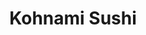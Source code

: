 ---
layout: place
title: Kohnami Sushi
permalink: /colorado/colorado-springs/kohnami-sushi.html
stateAbbr: CO
stateName: Colorado
cityName: Colorado Springs
seo:
  type: restaurant
  links: http://kohnamisushi.epipay.com/
place_id: ChIJL86qTr1OE4cRVxmRq4ZQJkE
photos:
  - name: >-
      places/ChIJL86qTr1OE4cRVxmRq4ZQJkE/photos/AeeoHcJmUsChLB74VQXItKpCP1l2YtAmh5Rjiz_U6KzY4Ij5Jag9RSCAW3BOqmsd-3MlLv56JigL8ZMORNQ8W7L5exImOaucJycKcUje1c1L_Vzxs8IzCaWdmyCq-RxhncdVsouONoLt05tH9tE77jaKoj-svR6LExYnHixSM3pUXacprzlYhqCiOtSzBR6ikle-YhDpwgeixlCjhY2WRQ2V2aqYwulJ-zm5SAWhfxCxUNrxzSMckOAPn_prmIrHCr0S-Q4-VOSjmwhJq9C5yHGmNNUJTydtvo_oW2rbozFSr-S2ajZtvgGX9ujuoWfFCkxGfCt9QqSjziFNw1bfaabdfPmzUXf5YkJpTxUJZxOglMRBrvRjaj9ytr1JKFaA5pYAa-y0V3DZj0wsCL-P_vRx7T4BckMWaRNtUeZXxi14RkPO8Q
    widthPx: 4000
    heightPx: 3000
    authorAttributions:
      - displayName: Tom Lau
        uri: https://maps.google.com/maps/contrib/105904479789754758269
        photoUri: >-
          https://lh3.googleusercontent.com/a-/ALV-UjXXmgfrvJ2P04hQzPoIGSiKnV4wMhpY6o5aGdvhEEQ95EIR08TT=s100-p-k-no-mo
    flagContentUri: >-
      https://www.google.com/local/imagery/report/?cb_client=maps_api_places.places_api&image_key=!1e10!2sCIHM0ogKEICAgICeteqDMg&hl=en-US
    googleMapsUri: >-
      https://www.google.com/maps/place//data=!3m4!1e2!3m2!1sCIHM0ogKEICAgICeteqDMg!2e10!4m2!3m1!1s0x87134ebd4eaace2f:0x41265086ab911957
  - name: >-
      places/ChIJL86qTr1OE4cRVxmRq4ZQJkE/photos/AeeoHcJkRrbDRliknRePEJe7Zm_lCVU9fPt5nxpYmmw2fuVY3-qrn9asox-qKONv0nTGBJ-JOIWuHqCv1awOizE9TEr84axEZ_LQGE01a18U4pj20YhWeQfqKXSOh2I9DwwrDUMb3GBSRZLFYyCk-azt4__2TEVyIqoN9jysbzUCEpTUjapxWefuuAmeLLANmrK2GJhyuikhVUnz64pkVW8Q48sFIoOAX5BsfBLVT-7iJ5D9A4ge6SMCL6AxfplaDQf0SYsGFZlyHu4YW7TZRGi2WkYJODwxHYWVd9_-1EwBpHl77g
    widthPx: 4000
    heightPx: 2252
    authorAttributions:
      - displayName: Kohnami Sushi
        uri: https://maps.google.com/maps/contrib/118322796568104591080
        photoUri: >-
          https://lh3.googleusercontent.com/a-/ALV-UjU-D83_t41XIwRsfBCa_3PPYtDFP2xwJAh57DSQMXBSz4biLMM=s100-p-k-no-mo
    flagContentUri: >-
      https://www.google.com/local/imagery/report/?cb_client=maps_api_places.places_api&image_key=!1e10!2sAF1QipP_k4OEXSo0I2IbP5X9XauHSI_g8ZyV7nkKwI6Q&hl=en-US
    googleMapsUri: >-
      https://www.google.com/maps/place//data=!3m4!1e2!3m2!1sAF1QipP_k4OEXSo0I2IbP5X9XauHSI_g8ZyV7nkKwI6Q!2e10!4m2!3m1!1s0x87134ebd4eaace2f:0x41265086ab911957
  - name: >-
      places/ChIJL86qTr1OE4cRVxmRq4ZQJkE/photos/AeeoHcK4jqBoMf8SPSXjSC0Bk_1bqH3oEWG440GnPY8VJaFhESwZ5yopV0X08O6Ov8nLTq6P4ln6HMJCMxgDe94_rhQSiKp_FvTDlG4tvLUxRUcDZPSTuUUtyjok0mq-yovzLwKgvLm8mVJftVm8VBvXnDwfimKXwiO2Spq-kol_YzPdTq35AdpHNznee8tTF1QMOZjmkrVVGtUTDzHX4I7fVj7jrAhqsE8QsU0mJ5t9RxRnc8vnNm-LnQaXUw3VNxJWYGnd9CI1ihY_gWCkfsYDr_rq8GGI-NRjw4la6n_7dMqRRq6eaudSZqznXw857rdjcQyW3oPpwocqyFC0SoBaepUEVtuztVM6JFBGM-GMCcr0cYfsJPNdWJo-mZHx8ICJSO80AhEAdxFN597oTVQ6oSBeXoVKYbSh9bF3icVsIJdRpONA
    widthPx: 4032
    heightPx: 3024
    authorAttributions:
      - displayName: Garrett Anderson
        uri: https://maps.google.com/maps/contrib/101632731098473294608
        photoUri: >-
          https://lh3.googleusercontent.com/a-/ALV-UjXUWAlsZmk6bmJZPx8WPYjvgPZDkygrTn_qbUNWD3_Na2N9D1s=s100-p-k-no-mo
    flagContentUri: >-
      https://www.google.com/local/imagery/report/?cb_client=maps_api_places.places_api&image_key=!1e10!2sCIHM0ogKEICAgIDf4vuuygE&hl=en-US
    googleMapsUri: >-
      https://www.google.com/maps/place//data=!3m4!1e2!3m2!1sCIHM0ogKEICAgIDf4vuuygE!2e10!4m2!3m1!1s0x87134ebd4eaace2f:0x41265086ab911957
  - name: >-
      places/ChIJL86qTr1OE4cRVxmRq4ZQJkE/photos/AeeoHcJMJ1Lg5TBC4JizGtvp3Fmx1Hab05eNAnU4XvWlF4MstAHcSK_4EQztWDD9d0ZaL1BmtlJnhFB4GVV7oynbkUM6X3rJ2J0vFQnTXhPSmk8FS_OwxzBMO0pWgasq7mYIqerq4FRNnZj0m6yNuhoi6FCNE1tIZD3fUdexPQUl26yOFxpmGN9aFtQlTQs8QQu2iGUVao1yupxqKOIJzyncaqpjKWRAV3gDTssaNpjh--yINnPx4HAYSrsEU8bsDjTYp84xRFNZzTwIWArFgA5DGDO3fDnc8MSCeJblyYCJEjBw5w
    widthPx: 4000
    heightPx: 2252
    authorAttributions:
      - displayName: Kohnami Sushi
        uri: https://maps.google.com/maps/contrib/118322796568104591080
        photoUri: >-
          https://lh3.googleusercontent.com/a-/ALV-UjU-D83_t41XIwRsfBCa_3PPYtDFP2xwJAh57DSQMXBSz4biLMM=s100-p-k-no-mo
    flagContentUri: >-
      https://www.google.com/local/imagery/report/?cb_client=maps_api_places.places_api&image_key=!1e10!2sAF1QipPGwX6oaBZ-3BgyTos7_wekNJL7RZiN3VcnJbv_&hl=en-US
    googleMapsUri: >-
      https://www.google.com/maps/place//data=!3m4!1e2!3m2!1sAF1QipPGwX6oaBZ-3BgyTos7_wekNJL7RZiN3VcnJbv_!2e10!4m2!3m1!1s0x87134ebd4eaace2f:0x41265086ab911957
  - name: >-
      places/ChIJL86qTr1OE4cRVxmRq4ZQJkE/photos/AeeoHcKyv9_bnB0CL9SAoRIqOvlvE9oE2_aN2o-WDSJ5PRbh5aI809AWrqkGlKOxSNAJ5IboBN3kTQ2TANVtTFBoy5ZUwLmcxWB4hGuJdPpdf_LUxDmLEEdD3REKeeqeS47agHScJzxIxfIIH49A8giuoI9yLn-GwBtn0LMLnMTPiStwRwyh-dQgA2meCIV5QzGCM3lr38iGVYcbPmrE6w4QXyPkeh_MwlsXICl0XQy68fhGKh8muy3iNL3rN1Fb-3oL7jga8f-On-SZeaOPSqqqLTbOsrud_i_fhfoFgrrUJBevoQ
    widthPx: 4000
    heightPx: 2252
    authorAttributions:
      - displayName: Kohnami Sushi
        uri: https://maps.google.com/maps/contrib/118322796568104591080
        photoUri: >-
          https://lh3.googleusercontent.com/a-/ALV-UjU-D83_t41XIwRsfBCa_3PPYtDFP2xwJAh57DSQMXBSz4biLMM=s100-p-k-no-mo
    flagContentUri: >-
      https://www.google.com/local/imagery/report/?cb_client=maps_api_places.places_api&image_key=!1e10!2sAF1QipNrxU44bTVL9YYtz1IEQOI6Pjew2dk_cJ7vN-nh&hl=en-US
    googleMapsUri: >-
      https://www.google.com/maps/place//data=!3m4!1e2!3m2!1sAF1QipNrxU44bTVL9YYtz1IEQOI6Pjew2dk_cJ7vN-nh!2e10!4m2!3m1!1s0x87134ebd4eaace2f:0x41265086ab911957
  - name: >-
      places/ChIJL86qTr1OE4cRVxmRq4ZQJkE/photos/AeeoHcIOZYsm13OPq7xQyUgrSQRg6dAIHZ_cmOYiMpvr3-UOzA2j8jRwwEZEdaJPwvBkVUaRWfpcbxdr7EWDolubWhnpCtSNYUryH8eBPPRGOXXiddlZ5jBf8gOcGwPeG-MHp3D3Dy-xrjR8_Pa_DEzvMUTOPaqtbV7zpSSX9UPeM5TXeFUFahfcyM1IgfNHbPrInc_Wx5N7hd_YDIUVXXzVs8iPp6RhQ5-UNPiH8CS_3iOAxdzP1JjIgp_KVUd4j5k56RpfKnKcbbpdaxGK20poxkuuT4t-QB6LDiZk7lHSlRNSeQ
    widthPx: 4000
    heightPx: 2252
    authorAttributions:
      - displayName: Kohnami Sushi
        uri: https://maps.google.com/maps/contrib/118322796568104591080
        photoUri: >-
          https://lh3.googleusercontent.com/a-/ALV-UjU-D83_t41XIwRsfBCa_3PPYtDFP2xwJAh57DSQMXBSz4biLMM=s100-p-k-no-mo
    flagContentUri: >-
      https://www.google.com/local/imagery/report/?cb_client=maps_api_places.places_api&image_key=!1e10!2sAF1QipMYIg5yiqI63JZb0rN3CMCEfFTk2ilyTVEk_Ir3&hl=en-US
    googleMapsUri: >-
      https://www.google.com/maps/place//data=!3m4!1e2!3m2!1sAF1QipMYIg5yiqI63JZb0rN3CMCEfFTk2ilyTVEk_Ir3!2e10!4m2!3m1!1s0x87134ebd4eaace2f:0x41265086ab911957
  - name: >-
      places/ChIJL86qTr1OE4cRVxmRq4ZQJkE/photos/AeeoHcL4jffCTv_kbeKSYHZM69VGnsIFwlbXJXt-BTEvCCQf912fL4iAvgbXm6o6FxC1D8CoOck-aJtrNhU9eV_DUa7hue_4TgWT9QSKEzaXenmdgw8JFy0WM6I6W-tYBosVmFsHEU2CdRS2omlC6chP16xS_ocuMNbj1Q9m1HpbAH6ZOtPMnd-RWxhfpEMA1UC9X4tHHxzuABiTIwLO2_Y_4ywv_KS6ymlrNNZO2hq-O4ShKHOg26baWO-k-2LrrwCT9ZjpEkcPoyWLWWqYjI6GSk1BGSdinr_b6fpC5LvQFKYb2A
    widthPx: 4000
    heightPx: 2252
    authorAttributions:
      - displayName: Kohnami Sushi
        uri: https://maps.google.com/maps/contrib/118322796568104591080
        photoUri: >-
          https://lh3.googleusercontent.com/a-/ALV-UjU-D83_t41XIwRsfBCa_3PPYtDFP2xwJAh57DSQMXBSz4biLMM=s100-p-k-no-mo
    flagContentUri: >-
      https://www.google.com/local/imagery/report/?cb_client=maps_api_places.places_api&image_key=!1e10!2sAF1QipO0CTLql_eloOSWEyNPlbN5JszzdUg5nqb-Q-DI&hl=en-US
    googleMapsUri: >-
      https://www.google.com/maps/place//data=!3m4!1e2!3m2!1sAF1QipO0CTLql_eloOSWEyNPlbN5JszzdUg5nqb-Q-DI!2e10!4m2!3m1!1s0x87134ebd4eaace2f:0x41265086ab911957
  - name: >-
      places/ChIJL86qTr1OE4cRVxmRq4ZQJkE/photos/AeeoHcLaz9-xDx0xLuHOFR_MynaVWB94SJ4k_PCuoEZqLfIwX2gHERdv3tFxJnvUttjWu4Yew20nNIgv_1jejAQYJXNMqG7SEJcz4-TeOiTl3nNdLkU5OqyRDoIOZ1Ol5w_0KOdSMbBdiQj3XeP1mk5PVReJ4fhY8moiaHUhooUmO8-21W_ydwAb28xC1u5BsqMnRCUj2c6PdzP3FNrFwOcXK0Fw24hDuV9iCPVW67a0tZ0N_0XBYgHx4w7fyAJ43Vd_twJY8XCsituKIygUZMjgbbxAuRbf7VVHhnb_ucGD2RGsffDHp7du-0o_1eMYZa3-Q-iXn7YL_vySHHQXh8DXHF-S2swVxQFOKJ63v9F2QZ-Ylr1HmfY9GCzWsTXkYvfUH-Mq_J6R5Lb6OSrkO691meAjLIJvU5ocyu0zd8kHWoQP9w
    widthPx: 3024
    heightPx: 4032
    authorAttributions:
      - displayName: Shareena Housey
        uri: https://maps.google.com/maps/contrib/118354753581221716706
        photoUri: >-
          https://lh3.googleusercontent.com/a-/ALV-UjWmPyoRBkHMdQT3UHgCLGzDFDWbXQ0k0uFr98hp46NG2ilWj5Eg=s100-p-k-no-mo
    flagContentUri: >-
      https://www.google.com/local/imagery/report/?cb_client=maps_api_places.places_api&image_key=!1e10!2sCIHM0ogKEICAgID9zsD6MQ&hl=en-US
    googleMapsUri: >-
      https://www.google.com/maps/place//data=!3m4!1e2!3m2!1sCIHM0ogKEICAgID9zsD6MQ!2e10!4m2!3m1!1s0x87134ebd4eaace2f:0x41265086ab911957
  - name: >-
      places/ChIJL86qTr1OE4cRVxmRq4ZQJkE/photos/AeeoHcIcw_EwyXgPYUUEe3MMMY2QsHTCjvb9P3jeNt35n2PEYJORf4nbMQ9OzQU-WTixciRNYkPz53zdq1Ix4StuKqe-nIpalasEvVam6iu2iTVQoPm_y2N7_3Qcol8gpiZa-G43n0-K_9voThKJFVE5VHckg00g_PB6hREpy9NFsU1B0Q7RS4hEfL_jmqlUDKI_Di5m0y1eCeMZNqaJGGj0O-SF4_NlsppaGHSJrC7lZPck9kB94C1uFZlCPU4GwljznJLt58sNZJ1H-YqrOsMezripylzHrGkYLa3WRwok1EhsRi_4p-ARIk2W5k28tBybPm6hC4DK6A97gDq2Nsde1ZOoKVyCpBifJzUlSXYRPkO8YdYaUpxNvxcsn5k-1gnkpdb77Pf6DwLsEepyHAkatfJA8DjQ574amDINFp144APOYQ
    widthPx: 3024
    heightPx: 3163
    authorAttributions:
      - displayName: Chris King
        uri: https://maps.google.com/maps/contrib/113333711569001924840
        photoUri: >-
          https://lh3.googleusercontent.com/a-/ALV-UjVBvYjTBou5m7P4giW6exBhNKcY3JBvlgBDEQALqcvfckZHSxit=s100-p-k-no-mo
    flagContentUri: >-
      https://www.google.com/local/imagery/report/?cb_client=maps_api_places.places_api&image_key=!1e10!2sCIHM0ogKEICAgICv28P0Tg&hl=en-US
    googleMapsUri: >-
      https://www.google.com/maps/place//data=!3m4!1e2!3m2!1sCIHM0ogKEICAgICv28P0Tg!2e10!4m2!3m1!1s0x87134ebd4eaace2f:0x41265086ab911957
  - name: >-
      places/ChIJL86qTr1OE4cRVxmRq4ZQJkE/photos/AeeoHcK8FaglM6N-xi5IyA13Vs59uifN2bn-SxD7uiHCKhIGlyMsJ2bWME0lQQhDP_glnhSXij_KyFqD0bRFYei4llKk0t3965c9X7Vy0i8eCJga_OA7bIqzLhfva73q6jSlNFn_8F5dGmDiT5L10bfqQgvu7yLZAAtM8yQD2zvvVcP2VgHR_LJROTtOZ5XPcBTB0pMWwmklFrr7chVKM_lokPAZT_u25VbTjaJ84qgHMWvUYARRJc34g3uep1B4lJXt_m-wTzVwB1KUuRi18qFXOXe7fZ5geBX4iIll77_MyCh_lQ
    widthPx: 4000
    heightPx: 2252
    authorAttributions:
      - displayName: Kohnami Sushi
        uri: https://maps.google.com/maps/contrib/118322796568104591080
        photoUri: >-
          https://lh3.googleusercontent.com/a-/ALV-UjU-D83_t41XIwRsfBCa_3PPYtDFP2xwJAh57DSQMXBSz4biLMM=s100-p-k-no-mo
    flagContentUri: >-
      https://www.google.com/local/imagery/report/?cb_client=maps_api_places.places_api&image_key=!1e10!2sAF1QipMICRiWOSCL4tX_TOKGqoRH4dHAuO1fnSMQM0-u&hl=en-US
    googleMapsUri: >-
      https://www.google.com/maps/place//data=!3m4!1e2!3m2!1sAF1QipMICRiWOSCL4tX_TOKGqoRH4dHAuO1fnSMQM0-u!2e10!4m2!3m1!1s0x87134ebd4eaace2f:0x41265086ab911957
address: 7673 N Union Blvd, Colorado Springs, CO 80920, USA
street: 7673 N Union Blvd
city: Colorado Springs
state: CO
zip: '80920'
country: USA
neighborhood: Briargate
latitude: '38.942043'
longitude: '-104.773445'
accessibility_options:
  wheelchairAccessibleParking: true
  wheelchairAccessibleEntrance: true
  wheelchairAccessibleRestroom: true
  wheelchairAccessibleSeating: true
business_status: OPERATIONAL
name: Kohnami Sushi
google_maps_links:
  directionsUri: >-
    https://www.google.com/maps/dir//''/data=!4m7!4m6!1m1!4e2!1m2!1m1!1s0x87134ebd4eaace2f:0x41265086ab911957!3e0
  placeUri: https://maps.google.com/?cid=4694528200914573655
  writeAReviewUri: >-
    https://www.google.com/maps/place//data=!4m3!3m2!1s0x87134ebd4eaace2f:0x41265086ab911957!12e1
  reviewsUri: >-
    https://www.google.com/maps/place//data=!4m4!3m3!1s0x87134ebd4eaace2f:0x41265086ab911957!9m1!1b1
  photosUri: >-
    https://www.google.com/maps/place//data=!4m3!3m2!1s0x87134ebd4eaace2f:0x41265086ab911957!10e5
primary_type: Japanese Restaurant
opening_hours:
  openNow: true
  periods:
    - open:
        day: 1
        hour: 16
        minute: 30
      close:
        day: 1
        hour: 20
        minute: 30
    - open:
        day: 2
        hour: 11
        minute: 0
      close:
        day: 2
        hour: 14
        minute: 30
    - open:
        day: 2
        hour: 16
        minute: 30
      close:
        day: 2
        hour: 20
        minute: 30
    - open:
        day: 3
        hour: 11
        minute: 0
      close:
        day: 3
        hour: 14
        minute: 30
    - open:
        day: 3
        hour: 16
        minute: 30
      close:
        day: 3
        hour: 20
        minute: 30
    - open:
        day: 4
        hour: 11
        minute: 0
      close:
        day: 4
        hour: 14
        minute: 30
    - open:
        day: 4
        hour: 16
        minute: 30
      close:
        day: 4
        hour: 20
        minute: 30
    - open:
        day: 5
        hour: 11
        minute: 0
      close:
        day: 5
        hour: 14
        minute: 30
    - open:
        day: 5
        hour: 16
        minute: 30
      close:
        day: 5
        hour: 20
        minute: 30
    - open:
        day: 6
        hour: 12
        minute: 0
      close:
        day: 6
        hour: 20
        minute: 30
  weekdayDescriptions:
    - 'Monday: 4:30 – 8:30 PM'
    - 'Tuesday: 11:00 AM – 2:30 PM, 4:30 – 8:30 PM'
    - 'Wednesday: 11:00 AM – 2:30 PM, 4:30 – 8:30 PM'
    - 'Thursday: 11:00 AM – 2:30 PM, 4:30 – 8:30 PM'
    - 'Friday: 11:00 AM – 2:30 PM, 4:30 – 8:30 PM'
    - 'Saturday: 12:00 – 8:30 PM'
    - 'Sunday: Closed'
  nextCloseTime: '2025-05-04T02:30:00Z'
secondary_opening_hours:
  - openNow: true
    periods:
      - open:
          day: 1
          hour: 16
          minute: 30
        close:
          day: 1
          hour: 20
          minute: 0
      - open:
          day: 2
          hour: 11
          minute: 0
        close:
          day: 2
          hour: 14
          minute: 30
      - open:
          day: 2
          hour: 16
          minute: 30
        close:
          day: 2
          hour: 20
          minute: 0
      - open:
          day: 3
          hour: 11
          minute: 0
        close:
          day: 3
          hour: 14
          minute: 30
      - open:
          day: 3
          hour: 16
          minute: 30
        close:
          day: 3
          hour: 20
          minute: 0
      - open:
          day: 4
          hour: 11
          minute: 0
        close:
          day: 4
          hour: 14
          minute: 30
      - open:
          day: 4
          hour: 16
          minute: 30
        close:
          day: 4
          hour: 20
          minute: 0
      - open:
          day: 5
          hour: 11
          minute: 0
        close:
          day: 5
          hour: 14
          minute: 30
      - open:
          day: 5
          hour: 16
          minute: 30
        close:
          day: 5
          hour: 20
          minute: 0
      - open:
          day: 6
          hour: 12
          minute: 0
        close:
          day: 6
          hour: 20
          minute: 0
    weekdayDescriptions:
      - 'Monday: 4:30 – 8:00 PM'
      - 'Tuesday: 11:00 AM – 2:30 PM, 4:30 – 8:00 PM'
      - 'Wednesday: 11:00 AM – 2:30 PM, 4:30 – 8:00 PM'
      - 'Thursday: 11:00 AM – 2:30 PM, 4:30 – 8:00 PM'
      - 'Friday: 11:00 AM – 2:30 PM, 4:30 – 8:00 PM'
      - 'Saturday: 12:00 – 8:00 PM'
      - 'Sunday: Closed'
    secondaryHoursType: TAKEOUT
    nextCloseTime: '2025-05-04T02:00:00Z'
phone: (719) 599-8689
price_level: PRICE_LEVEL_MODERATE
price_range: $20 &ndash; $30
rating: '4.4'
rating_count: 698
website: http://kohnamisushi.epipay.com/
description: >-
  Discover Kohnami Sushi in Colorado Springs, CO$$$Nestled in Colorado Springs,
  CO, Kohnami Sushi stands out as a welcoming spot for those seeking top-rated
  sushi experiences in the area. This cozy eatery offers an intimate setting
  where fresh sushi rolls and classic Japanese dishes are prepared with care,
  complemented by a selection of sake, beer, and cocktails for a complete dining
  adventure. Accessibility features like wheelchair-friendly parking and
  entrances make it easy for everyone to enjoy the flavorful menu, which
  includes both traditional and signature options. With convenient hours that
  cater to lunch and dinner crowds, it's an ideal choice for anyone looking for
  sushi restaurants near you that prioritize quality and comfort.
generative_summary: >-
  Discover Kohnami Sushi in Colorado Springs, CO$$$Nestled in Colorado Springs,
  CO, Kohnami Sushi stands out as a welcoming spot for those seeking top-rated
  sushi experiences in the area. This cozy eatery offers an intimate setting
  where fresh sushi rolls and classic Japanese dishes are prepared with care,
  complemented by a selection of sake, beer, and cocktails for a complete dining
  adventure. Accessibility features like wheelchair-friendly parking and
  entrances make it easy for everyone to enjoy the flavorful menu, which
  includes both traditional and signature options. With convenient hours that
  cater to lunch and dinner crowds, it's an ideal choice for anyone looking for
  sushi restaurants near you that prioritize quality and comfort.
generative_disclosure: Summarized by AI using the Grok-3-Mini model.
reviews:
  - name: >-
      places/ChIJL86qTr1OE4cRVxmRq4ZQJkE/reviews/ChdDSUhNMG9nS0VJQ0FnSURmNHZ1dXNnRRAB
    relativePublishTimeDescription: 3 months ago
    rating: 5
    text:
      text: >-
        I've been coming to Kohnami for nearly 20 years. Now living abroad, I
        can only visit once a year during the holiday season, I was really
        surprised to learn from the staff today that there is new ownership. We
        joked with our waiter that they have some big shoes to fill. Lol :) And
        the sushi was awesome! They kept our favorites - The Great Coveted  Snow
        White roll and the crispy Salmon Skin roll! Thank you for the great
        evening and looking forward to the next 20 years with the new staff.
      languageCode: en
    originalText:
      text: >-
        I've been coming to Kohnami for nearly 20 years. Now living abroad, I
        can only visit once a year during the holiday season, I was really
        surprised to learn from the staff today that there is new ownership. We
        joked with our waiter that they have some big shoes to fill. Lol :) And
        the sushi was awesome! They kept our favorites - The Great Coveted  Snow
        White roll and the crispy Salmon Skin roll! Thank you for the great
        evening and looking forward to the next 20 years with the new staff.
      languageCode: en
    authorAttribution:
      displayName: Garrett Anderson
      uri: https://www.google.com/maps/contrib/101632731098473294608/reviews
      photoUri: >-
        https://lh3.googleusercontent.com/a-/ALV-UjXUWAlsZmk6bmJZPx8WPYjvgPZDkygrTn_qbUNWD3_Na2N9D1s=s128-c0x00000000-cc-rp-mo
    publishTime: '2025-01-05T04:06:42.399495Z'
    flagContentUri: >-
      https://www.google.com/local/review/rap/report?postId=ChdDSUhNMG9nS0VJQ0FnSURmNHZ1dXNnRRAB&d=17924085&t=1
    googleMapsUri: >-
      https://www.google.com/maps/reviews/data=!4m6!14m5!1m4!2m3!1sChdDSUhNMG9nS0VJQ0FnSURmNHZ1dXNnRRAB!2m1!1s0x87134ebd4eaace2f:0x41265086ab911957
  - name: >-
      places/ChIJL86qTr1OE4cRVxmRq4ZQJkE/reviews/ChZDSUhNMG9nS0VJQ0FnSUN2dk5YdmFREAE
    relativePublishTimeDescription: 4 months ago
    rating: 5
    text:
      text: >-
        This is my favorite shushi spot in town. The boys ordered a good amount
        and they gave us a boat. This fully delighted them!!! And as you know
        it's the little things.  They even went out on a limb and tried the
        octopus. The sushi here is the freshest in town hands down. And the
        service is always second to none. Add in a chill atmosphere and little
        wait for one of their tables and this is the spot.
      languageCode: en
    originalText:
      text: >-
        This is my favorite shushi spot in town. The boys ordered a good amount
        and they gave us a boat. This fully delighted them!!! And as you know
        it's the little things.  They even went out on a limb and tried the
        octopus. The sushi here is the freshest in town hands down. And the
        service is always second to none. Add in a chill atmosphere and little
        wait for one of their tables and this is the spot.
      languageCode: en
    authorAttribution:
      displayName: Lauren Klayton
      uri: https://www.google.com/maps/contrib/106098065201177112686/reviews
      photoUri: >-
        https://lh3.googleusercontent.com/a-/ALV-UjU4Ed0IYsRWl_lsti0sAqMLYdHxyAglkMimc1qO5fFcKyeHWZs4=s128-c0x00000000-cc-rp-mo-ba4
    publishTime: '2024-12-09T02:29:59.700402Z'
    flagContentUri: >-
      https://www.google.com/local/review/rap/report?postId=ChZDSUhNMG9nS0VJQ0FnSUN2dk5YdmFREAE&d=17924085&t=1
    googleMapsUri: >-
      https://www.google.com/maps/reviews/data=!4m6!14m5!1m4!2m3!1sChZDSUhNMG9nS0VJQ0FnSUN2dk5YdmFREAE!2m1!1s0x87134ebd4eaace2f:0x41265086ab911957
  - name: >-
      places/ChIJL86qTr1OE4cRVxmRq4ZQJkE/reviews/ChdDSUhNMG9nS0VJQ0FnTUNBemNxeGl3RRAB
    relativePublishTimeDescription: 2 months ago
    rating: 5
    text:
      text: >-
        Really good sushi! Fairly small area, but the quality of the fish is
        amazing and, the service was very kind. The waiter was attentive with my
        water refill, and I had a fun time. Super good place to go to relax from
        work!
      languageCode: en
    originalText:
      text: >-
        Really good sushi! Fairly small area, but the quality of the fish is
        amazing and, the service was very kind. The waiter was attentive with my
        water refill, and I had a fun time. Super good place to go to relax from
        work!
      languageCode: en
    authorAttribution:
      displayName: Young Park
      uri: https://www.google.com/maps/contrib/107176830779852170190/reviews
      photoUri: >-
        https://lh3.googleusercontent.com/a-/ALV-UjXWEwfRl2CVXgr2YvAgz4If-WcFO7-ZF3KNcCe4Y-YliG0Q9IA=s128-c0x00000000-cc-rp-mo
    publishTime: '2025-02-03T04:39:58.155222Z'
    flagContentUri: >-
      https://www.google.com/local/review/rap/report?postId=ChdDSUhNMG9nS0VJQ0FnTUNBemNxeGl3RRAB&d=17924085&t=1
    googleMapsUri: >-
      https://www.google.com/maps/reviews/data=!4m6!14m5!1m4!2m3!1sChdDSUhNMG9nS0VJQ0FnTUNBemNxeGl3RRAB!2m1!1s0x87134ebd4eaace2f:0x41265086ab911957
  - name: >-
      places/ChIJL86qTr1OE4cRVxmRq4ZQJkE/reviews/ChZDSUhNMG9nS0VJQ0FnSUNfc19ybUZREAE
    relativePublishTimeDescription: a month ago
    rating: 5
    text:
      text: >-
        My husband and I have been going here for months and is still the best
        sushi I've had in town. Loved the atmosphere of a mom and pop shop with
        some really cute, unique touches. The two guys working there were
        amazing. We have loved all the different sushi we have tried.
      languageCode: en
    originalText:
      text: >-
        My husband and I have been going here for months and is still the best
        sushi I've had in town. Loved the atmosphere of a mom and pop shop with
        some really cute, unique touches. The two guys working there were
        amazing. We have loved all the different sushi we have tried.
      languageCode: en
    authorAttribution:
      displayName: Seraphine Durant
      uri: https://www.google.com/maps/contrib/112753753905176450971/reviews
      photoUri: >-
        https://lh3.googleusercontent.com/a-/ALV-UjXP4Z6twiWdWMfGzIRkD2ycAYMJ9KQD2exIzsvswgjalDHhqaNV=s128-c0x00000000-cc-rp-mo-ba3
    publishTime: '2025-03-19T00:08:36.469505Z'
    flagContentUri: >-
      https://www.google.com/local/review/rap/report?postId=ChZDSUhNMG9nS0VJQ0FnSUNfc19ybUZREAE&d=17924085&t=1
    googleMapsUri: >-
      https://www.google.com/maps/reviews/data=!4m6!14m5!1m4!2m3!1sChZDSUhNMG9nS0VJQ0FnSUNfc19ybUZREAE!2m1!1s0x87134ebd4eaace2f:0x41265086ab911957
  - name: >-
      places/ChIJL86qTr1OE4cRVxmRq4ZQJkE/reviews/ChZDSUhNMG9nS0VJQ0FnSUN2MjhQMGRnEAE
    relativePublishTimeDescription: 4 months ago
    rating: 5
    text:
      text: >-
        Me and my wife found this place a year ago when we came to Colorado
        Springs for our honeymoon, and at first we couldn’t find this place.
        It’s small and tucked away in a shopping center and not immediately
        visible from the road.


        Man are we glad we found this little slice of heaven, we were first
        treated with a hot bowl of Miso Soup and it was absolutely delicious, it
        was me and my wife’s first time ever having Miso and we became big fans
        afterwards.


        Then we got our sushi order and my goodness we were overwhelmed by how
        delicious the food was. We are huge connoisseurs of sushi and this place
        the best sushi we had ever had.


        Jump ahead a year later, because of work and a new job my wife and I now
        live in Colorado Springs and we live 10 minutes from Kohnami Sushi and
        of course we had to go there the minute we moved in to our new home, it
        has changed ownership according to employees, but you would never know
        because food is still as delicious as it was when we first came here a
        year earlier. We even tried the cream cheese wontons recently and they
        were delicious.


        This is going to be our new end of the week spot going forward and I
        highly recommend this place of your looking for some excellent sushi
      languageCode: en
    originalText:
      text: >-
        Me and my wife found this place a year ago when we came to Colorado
        Springs for our honeymoon, and at first we couldn’t find this place.
        It’s small and tucked away in a shopping center and not immediately
        visible from the road.


        Man are we glad we found this little slice of heaven, we were first
        treated with a hot bowl of Miso Soup and it was absolutely delicious, it
        was me and my wife’s first time ever having Miso and we became big fans
        afterwards.


        Then we got our sushi order and my goodness we were overwhelmed by how
        delicious the food was. We are huge connoisseurs of sushi and this place
        the best sushi we had ever had.


        Jump ahead a year later, because of work and a new job my wife and I now
        live in Colorado Springs and we live 10 minutes from Kohnami Sushi and
        of course we had to go there the minute we moved in to our new home, it
        has changed ownership according to employees, but you would never know
        because food is still as delicious as it was when we first came here a
        year earlier. We even tried the cream cheese wontons recently and they
        were delicious.


        This is going to be our new end of the week spot going forward and I
        highly recommend this place of your looking for some excellent sushi
      languageCode: en
    authorAttribution:
      displayName: Chris King
      uri: https://www.google.com/maps/contrib/113333711569001924840/reviews
      photoUri: >-
        https://lh3.googleusercontent.com/a-/ALV-UjVBvYjTBou5m7P4giW6exBhNKcY3JBvlgBDEQALqcvfckZHSxit=s128-c0x00000000-cc-rp-mo
    publishTime: '2024-12-15T02:25:43.199045Z'
    flagContentUri: >-
      https://www.google.com/local/review/rap/report?postId=ChZDSUhNMG9nS0VJQ0FnSUN2MjhQMGRnEAE&d=17924085&t=1
    googleMapsUri: >-
      https://www.google.com/maps/reviews/data=!4m6!14m5!1m4!2m3!1sChZDSUhNMG9nS0VJQ0FnSUN2MjhQMGRnEAE!2m1!1s0x87134ebd4eaace2f:0x41265086ab911957
review_summary: >-
  What Visitors Are Buzzing About$$$Folks who stop by Kohnami Sushi often rave
  about the fresh and flavorful sushi that keeps them coming back for more,
  highlighting it as one of the best options around. Many appreciate the
  friendly and attentive service that makes every visit feel relaxed and
  enjoyable, even in the eatery's compact space. Comments frequently mention the
  welcoming atmosphere, perfect for casual get-togethers or a quick meal, with
  consistent quality that's held up through changes like new ownership. Overall,
  diners find great value in the moderately priced offerings, making it a solid
  pick for anyone hunting for reliable sushi spots nearby. While not every
  detail is perfect, the positive vibes and tasty experiences leave most
  visitors eager to recommend it.
review_disclosure: Summarized by AI using the Grok-3-Mini model.
parking_options:
  freeParkingLot: true
  freeStreetParking: true
  valetParking: false
payment_options:
  acceptsCreditCards: true
  acceptsDebitCards: true
  acceptsCashOnly: false
  acceptsNfc: true
allow_dogs: null
curbside_pickup: false
delivery: true
dine_in: true
good_for_children: null
good_for_groups: null
good_for_sports: false
live_music: false
menu_for_children: false
outdoor_seating: true
reservable: true
restroom: true
serves_beer: true
serves_breakfast: false
serves_brunch: false
serves_cocktails: true
serves_coffee: false
serves_dinner: true
serves_dessert: true
serves_lunch: true
serves_vegetarian_food: true
serves_wine: true
takeout: true
update_category: atmosphere
places_description: >-
  Casual, compact eatery dispensing classic & signature sushi rolls, plus cooked
  Japanese fare.

---